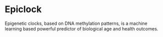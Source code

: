 # Epiclock
 Epigenetic clocks, based on DNA methylation patterns, is a machine learning based powerful predictor of biological age and health outcomes.
